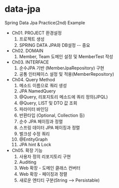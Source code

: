 # data-jpa
Spring Data Jpa Practice(2nd) Example
+ Ch01. PROJECT 환경설정
    1. 프로젝트 생성
    2. SPRING DATA JPA와 DB설정 -- 중요
+ Ch02. DOMAIN
    1. Member, Team 도메인 설정 및 MemberTest 작성
+ Ch03. INTERFACE
    1. 순수JPA 기반 (MemberJpaRepository) 구현
    2. 공통 인터페이스 설정 및 적용(MemberRepository)
+ Ch04. Query Method
    1. 메소드 이름으로 쿼리 생성
    2. JPA NamedQuery
    3. @Query, 리포지토리 메소드에 쿼리 정의(JPQL)
    4. @Query, LIST 및 DTO 값 조회
    5. 파라미터 바인딩
    6. 반환타입 (Optional, Collection 등)
    7. 순수 JPA 페이징과 정렬
    8. 스프링 데이터 JPA 페이징과 정렬
    9. 벌크성 수정 쿼리
    10. @EntityGraph
    11. JPA hint & Lock
+ Ch05. 확장 기능
    1. 사용자 정의 리포지토리 구현
    2. Auditing
    3. Web 확장 - 도메인 클래스 컨버터
    4. Web 확장 - 페이징과 정렬
    5. 새로운 엔티티 구분(String --> Persistable<String>)


